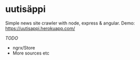 # uutisäppi

Simple news site crawler with node, express & angular. Demo: https://uutisappi.herokuapp.com/

_TODO_

- ngrx/Store
- More sources etc
